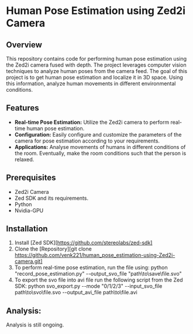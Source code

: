 # Human Pose Estimation using Zed2i Camera

## Overview
This repository contains code for performing human pose estimation using the Zed2i camera fused with depth. The project leverages computer vision techniques to analyze human poses from the camera feed.
The goal of this project is to get human pose estimation and localize it in 3D space. Using this information, analyze human movements in different environmental conditions.


## Features
- **Real-time Pose Estimation:** Utilize the Zed2i camera to perform real-time human pose estimation.
- **Configuration:** Easily configure and customize the parameters of the camera for pose estimation according to your requirements.
- **Applications:** Analyse movements of humans in different conditions of the room. Eventually, make the room conditions such that the person is relaxed.

## Prerequisites
- Zed2i Camera
- Zed SDK and its requirements.
- Python
- Nvidia-GPU

## Installation
1. Install [Zed SDK][https://github.com/stereolabs/zed-sdk]
2. Clone the [Repository][git clone https://github.com/venk221/human_pose_estimation-using-Zed2i-camera.git]
3. To perform real-time pose estimation, run the file using: python "record_pose_estimation.py" --output_svo_file "path\to\save\file.svo"
4. To export the svo file into avi file run the following script from the Zed SDK: python svo_export.py --mode "0/1/2/3" --input_svo_file path\to\svo\file.svo --output_avi_file path\to\file.avi
   
## Analysis:
Analysis is still ongoing. 



